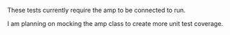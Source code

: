 ﻿These tests currently require the amp to be connected to run.

I am planning on mocking the amp class to create more unit test coverage.